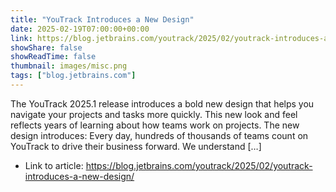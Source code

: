 ```yaml
---
title: "YouTrack Introduces a New Design"
date: 2025-02-19T07:00:00+00:00
link: https://blog.jetbrains.com/youtrack/2025/02/youtrack-introduces-a-new-design/
showShare: false
showReadTime: false
thumbnail: images/misc.png
tags: ["blog.jetbrains.com"]
---
```

The YouTrack 2025.1 release introduces a bold new design that helps you navigate your projects and tasks more quickly. This new look and feel reflects years of learning about how teams work on projects. The new design introduces: Every day, hundreds of thousands of teams count on YouTrack to drive their business forward. We understand […]

- Link to article: https://blog.jetbrains.com/youtrack/2025/02/youtrack-introduces-a-new-design/